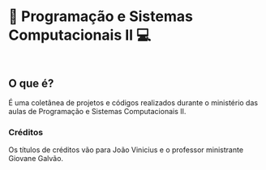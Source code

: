 <h1>🤖 Programação e Sistemas Computacionais II 💻</h1>
<h2><br>O que é?</h2>
<p>É uma coletânea de projetos e códigos realizados durante o ministério das aulas de Programação e Sistemas Computacionais II.</p>
<h3>Créditos</h3>
<p>Os títulos de créditos vão para João Vinicius e o professor ministrante Giovane Galvão.</p>
